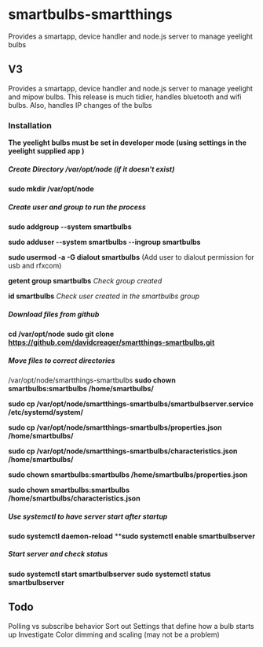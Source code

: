 # smartbulbs-smartthings
Provides a smartapp, device handler and node.js server to manage yeelight bulbs
## V3   
Provides a smartapp, device handler and node.js server to manage yeelight and mipow bulbs.
This release is much tidier, handles bluetooth and wifi bulbs.   Also, handles IP changes of the bulbs

### Installation
**The yeelight bulbs must be set in developer mode (using settings in the yeelight supplied app )**
##### Create Directory /var/opt/node **(if it doesn't exist)**
**sudo mkdir /var/opt/node**
##### Create user and group to run the process

**sudo addgroup --system smartbulbs**

**sudo adduser --system smartbulbs --ingroup smartbulbs**

**sudo usermod -a -G dialout smartbulbs** (Add user to dialout permission for usb and rfxcom)

**getent group smartbulbs** *Check group created*

**id smartbulbs** *Check user created in the smartbulbs group*

##### Download files from github
**cd /var/opt/node**
**sudo git clone https://github.com/davidcreager/smartthings-smartbulbs.git**
##### Move files to correct directories
/var/opt/node/smartthings-smartbulbs
**sudo chown smartbulbs:smartbulbs /home/smartbulbs/**

**sudo cp /var/opt/node/smartthings-smartbulbs/smartbulbserver.service /etc/systemd/system/**

**sudo cp /var/opt/node/smartthings-smartbulbs/properties.json /home/smartbulbs/**

**sudo cp /var/opt/node/smartthings-smartbulbs/characteristics.json /home/smartbulbs/**

**sudo chown smartbulbs:smartbulbs /home/smartbulbs/properties.json**

**sudo chown smartbulbs:smartbulbs /home/smartbulbs/characteristics.json**

##### Use systemctl to have server start after startup
**sudo systemctl daemon-reload**
****sudo systemctl enable smartbulbserver**
##### Start server and check status
**sudo systemctl start smartbulbserver**
**sudo systemctl status smartbulbserver**

## Todo
Polling vs subscribe behavior
Sort out Settings that define how a bulb starts up
Investigate Color dimming and scaling (may not be a problem)




